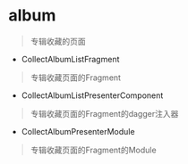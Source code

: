 # album
> 专辑收藏的页面

- CollectAlbumListFragment
> 专辑收藏页面的Fragment

- CollectAlbumListPresenterComponent
> 专辑收藏页面的Fragment的dagger注入器

- CollectAlbumPresenterModule
> 专辑收藏页面的Fragment的Module

